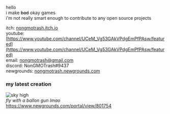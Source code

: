 hello  
i make ~~bad~~ okay games   
i'm not really smart enough to contribute to any open source projects   

itch: [nongmotrash.itch.io](https://nongmotrash.itch.io/ "click me pls")    
youtube: [https://www.youtube.com/channel/UCeM_Vg53GAkVPdgEmPfPAsw/featured](https://www.youtube.com/channel/UCeM_Vg53GAkVPdgEmPfPAsw/featured)     
email: nongmotrash@gmail.com    
discord: NonGMOTrash#9437   
newgrounds: [nongmotrash.newgrounds.com](https://nongmotrash.newgrounds.com/ "click me pls")

### my latest creation

![sky high](https://user-images.githubusercontent.com/76577242/128414394-17448ab4-3aeb-4960-8f96-d3631eeaab93.png)    
*fly with a ballon gun lmao*    
https://www.newgrounds.com/portal/view/801754
